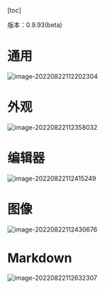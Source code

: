 [toc]

版本：0.9.93(beta)

# 通用 

![image-20220822112202304](https://s2.loli.net/2022/10/17/C43rJazp8eShtUN.png)

# 外观

![image-20220822112358032](https://s2.loli.net/2022/10/17/E2BdKntNfqsoicx.png)

# 编辑器

![image-20220822112415249](https://s2.loli.net/2022/10/17/4b29tmoZdUx8zR6.png)

# 图像

![image-20220822112430676](https://s2.loli.net/2022/10/17/6nZ7terUuvsjLWk.png)

# Markdown

![image-20220822112632307](https://s2.loli.net/2022/10/17/I5cdgBkMvzlbEj9.png)